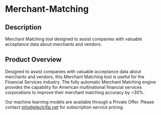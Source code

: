 # Merchant-Matching
## Description
Merchant Matching tool designed to assist companies with valuable acceptance data about merchants and vendors.

## Product Overview
Designed to assist companies with valuable acceptance data about merchants and vendors, this Merchant Matching tool is useful for the Financial Services industry. The fully automatic Merchant Matching engine provides the capability for American multinational financial services corporations to improve their merchant matching accuracy by ~30%. 

Our machine learning models are available through a Private Offer. Please contact info@electrifai.net for subscription service pricing. 
 
